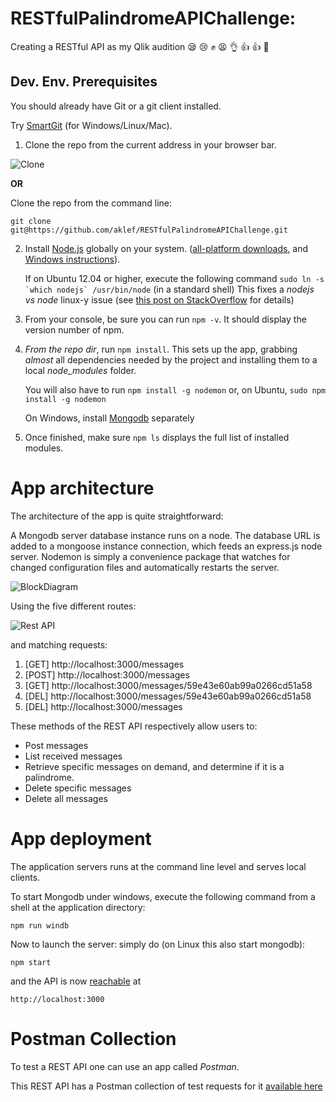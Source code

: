 # RESTfulPalindromeAPIChallenge: 

Creating a RESTful API as my Qlik audition :sleepy: :cry: :fist: :tired_face: :ok_hand: :+1: :+1: :pray:


## Dev. Env. Prerequisites ##

You should already have Git or a git client installed.

Try [SmartGit](https://www.syntevo.com/smartgit/download) (for Windows/Linux/Mac).

1) Clone the repo from the current address in your browser bar.

![Clone](http://i.imgur.com/tdZHyKL.png)

**OR**

Clone the repo from the command line:

	git clone git@https://github.com/aklef/RESTfulPalindromeAPIChallenge.git

2) Install [Node.js](https://nodejs.org/en/) globally on your system. ([all-platform downloads](https://nodejs.org/en/download/), and [Windows instructions](http://blog.teamtreehouse.com/install-node-js-npm-windows)).

	If on Ubuntu 12.04 or higher, execute the following command ``sudo ln -s `which nodejs` /usr/bin/node`` (in a standard shell)
	This fixes a *nodejs vs node* linux-y issue (see [this post on StackOverflow](https://stackoverflow.com/questions/18130164/nodejs-vs-node-on-ubuntu-12-04) for details)

3.  From your console, be sure you can run `npm -v`. It should display the version number of npm.

4.  *From the repo dir*, run `npm install`. This sets up the app, grabbing *almost* all dependencies needed by the project and installing them to a local *node_modules* folder.

	You will also have to run `npm install -g nodemon` or, on Ubuntu, `sudo npm install -g nodemon`
	
	On Windows, install [Mongodb](https://docs.mongodb.com/manual/installation/) separately

6.  Once finished, make sure `npm ls` displays the full list of installed modules.

# App architecture #

The architecture of the app is quite straightforward:

A Mongodb server database instance runs on a node. The database URL is added to a mongoose instance connection, which feeds an express.js node server. Nodemon is simply a convenience package that watches for changed configuration files and automatically restarts the server.

![BlockDiagram](https://docs.google.com/drawings/d/e/2PACX-1vQTqnIUwvjAorqD4Jp9CcEcMO1th3wE3a9eAR76WN6NaPkOw_WtU9L0QkhYnzu-U2dDiBhskelrm2mY/pub?w=720&h=367)

Using the five different routes:

![Rest API](https://docs.google.com/drawings/d/e/2PACX-1vQRDC0kCO1Pl5MDmkYR4EdGz8mUamy9-4_PyGprsZtLhRJe75qxMB8HfqnNKqxlfYNazb23HtZAvDoF/pub?w=343&h=150)

and matching requests:

1. [GET] http://localhost:3000/messages
2. [POST] http://localhost:3000/messages
3. [GET] http://localhost:3000/messages/59e43e60ab99a0266cd51a58
4. [DEL] http://localhost:3000/messages/59e43e60ab99a0266cd51a58
5. [DEL] http://localhost:3000/messages

These methods of the REST API respectively allow users to:

- Post messages
- List received messages
- Retrieve specific messages on demand, and determine if it is a palindrome.
- Delete specific messages	
- Delete all messages


# App deployment #

The application servers runs at the command line level and serves local clients. 

To start Mongodb under windows, execute the following command from a shell at the application directory:

	npm run windb

Now to launch the server: simply do (on Linux this also start mongodb):

	npm start

and the API is now [reachable](http://localhost:3000) at 

	http://localhost:3000

# Postman Collection #

To test a REST API one can use an app called *Postman*.

This REST API has a Postman collection of test requests for it [available here](https://www.getpostman.com/collections/cae28f03ef022ab6ddcc)
